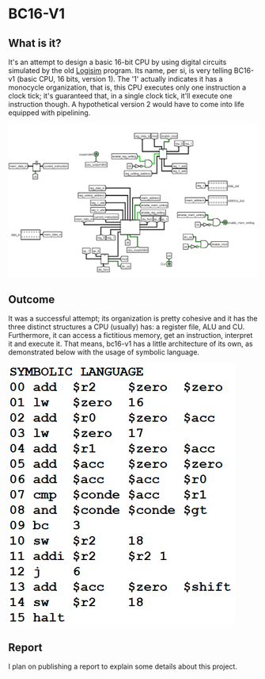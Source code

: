 # BC16-V1
## What is it?
It's an attempt to design a basic 16-bit CPU by using digital circuits simulated by the old [Logisim](http://www.cburch.com/logisim/) program.
Its name, per si, is very telling BC16-v1 (basic CPU, 16 bits, version 1). 
The '1' actually indicates it has a monocycle organization, that is, this CPU executes only one instruction a clock tick;
it's guaranteed that, in a single clock tick, it'll execute one instruction though.
A hypothetical version 2 would have to come into life equipped with pipelining.

![high_level_view](https://github.com/adfcf/bc16-v1/blob/main/high_level_view.png)

## Outcome
It was a successful attempt; its organization is pretty cohesive and it has the three distinct structures a CPU (usually) has: a register file, ALU and CU.
Furthermore, it can access a fictitious memory, get an instruction, interpret it and execute it. That means, bc16-v1 has a little architecture of its own, as demonstrated below with the usage of symbolic language.

![symbolic_language_example](https://github.com/adfcf/bc16-v1/blob/main/symbolic_language_example.png)

## Report
I plan on publishing a report to explain some details about this project.

